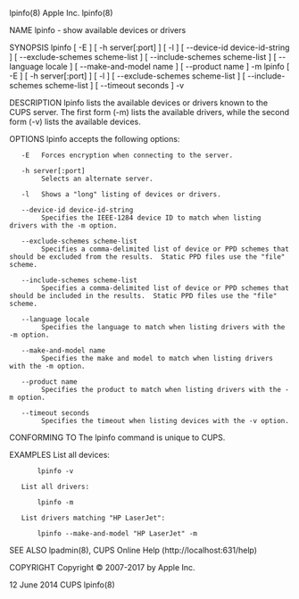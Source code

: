 lpinfo(8)                                                                                                                                              Apple Inc.                                                                                                                                             lpinfo(8)

NAME
       lpinfo - show available devices or drivers

SYNOPSIS
       lpinfo [ -E ] [ -h server[:port] ] [ -l ] [ --device-id device-id-string ] [ --exclude-schemes scheme-list ] [ --include-schemes scheme-list ] [ --language locale ] [ --make-and-model name ] [ --product name ] -m
       lpinfo [ -E ] [ -h server[:port] ] [ -l ] [ --exclude-schemes scheme-list ] [ --include-schemes scheme-list ] [ --timeout seconds ] -v

DESCRIPTION
       lpinfo lists the available devices or drivers known to the CUPS server.  The first form (-m) lists the available drivers, while the second form (-v) lists the available devices.

OPTIONS
       lpinfo accepts the following options:

       -E   Forces encryption when connecting to the server.

       -h server[:port]
            Selects an alternate server.

       -l   Shows a "long" listing of devices or drivers.

       --device-id device-id-string
            Specifies the IEEE-1284 device ID to match when listing drivers with the -m option.

       --exclude-schemes scheme-list
            Specifies a comma-delimited list of device or PPD schemes that should be excluded from the results.  Static PPD files use the "file" scheme.

       --include-schemes scheme-list
            Specifies a comma-delimited list of device or PPD schemes that should be included in the results.  Static PPD files use the "file" scheme.

       --language locale
            Specifies the language to match when listing drivers with the -m option.

       --make-and-model name
            Specifies the make and model to match when listing drivers with the -m option.

       --product name
            Specifies the product to match when listing drivers with the -m option.

       --timeout seconds
            Specifies the timeout when listing devices with the -v option.

CONFORMING TO
       The lpinfo command is unique to CUPS.

EXAMPLES
       List all devices:

           lpinfo -v

       List all drivers:

           lpinfo -m

       List drivers matching "HP LaserJet":

           lpinfo --make-and-model "HP LaserJet" -m

SEE ALSO
       lpadmin(8), CUPS Online Help (http://localhost:631/help)

COPYRIGHT
       Copyright © 2007-2017 by Apple Inc.

12 June 2014                                                                                                                                              CUPS                                                                                                                                                lpinfo(8)
